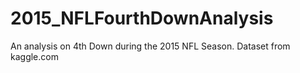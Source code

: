 # 2015_NFLFourthDownAnalysis
An analysis on 4th Down during the 2015 NFL Season.  Dataset from kaggle.com
